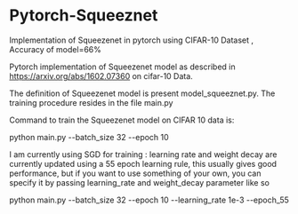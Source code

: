 # Pytorch-Squeeznet
Implementation of Squeezenet in pytorch using CIFAR-10 Dataset , Accuracy of model=66% 

Pytorch implementation of Squeezenet model as described in https://arxiv.org/abs/1602.07360 on cifar-10 Data.

The definition of Squeezenet model is present model_squeeznet.py. The training procedure resides in the file main.py

Command to train the Squeezenet model on CIFAR 10 data is:

python main.py --batch_size 32 --epoch 10

I am currently using SGD for training : learning rate and weight decay are currently updated using a 55 epoch learning rule, this usually gives good performance, but if you want to use something of your own, you can specify it by passing learning_rate and weight_decay parameter like so

python main.py --batch_size 32 --epoch 10 --learning_rate 1e-3 --epoch_55
